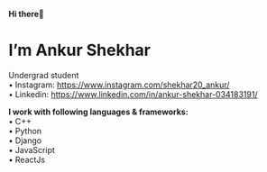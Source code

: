 <strong>Hi there👋</strong>


# I’m Ankur Shekhar<br>
 Undergrad student<br>
• Instagram: https://www.instagram.com/shekhar20_ankur/<br>
• Linkedin: https://www.linkedin.com/in/ankur-shekhar-034183191/<br>


<strong>I work with following languages & frameworks:</strong><br>
• C++<br>
• Python<br>
• Django<br>
• JavaScript<br>
• ReactJs<br>

<!---
shekharankur4/shekharankur4 is a ✨ special ✨ repository because its `README.md` (this file) appears on your GitHub profile.
You can click the Preview link to take a look at your changes.
--->
